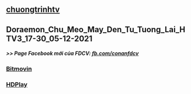 ## [chuongtrinhtv](https://admin1509.github.io/chuongtrinhtv/)
## Doraemon_Chu_Meo_May_Den_Tu_Tuong_Lai_HTV3_17-30_05-12-2021

##### >> Page Facebook mới của FDCV: [fb.com/conanfdcv](https://fb.com/conanfdcv)
### [Bitmovin](https://bitmovin.com/demos/stream-test?format=hls&manifest=https://raw.githubusercontent.com/admin1509/admin1509/main/Doraemon_Chu_Meo_May_Den_Tu_Tuong_Lai_HTV3_17-30_05-12-2021/index.m3u8)
### [HDPlay](https://hdplay.se/?HLSP2P=https://raw.githubusercontent.com/admin1509/admin1509/main/Doraemon_Chu_Meo_May_Den_Tu_Tuong_Lai_HTV3_17-30_05-12-2021/index.m3u8)
